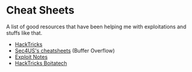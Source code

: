 # Cheat Sheets
A list of good resources that have been helping me with exploitations and stuffs like that.

- [HackTricks](https://book.hacktricks.xyz/)
- [Sec4US's cheatsheets](https://cheatsheet.sec4us.com.br/) (Buffer Overflow)
- [Exploit Notes](https://exploit-notes.hdks.org/)
- [HackTricks Boitatech](https://hacktricks.boitatech.com.br/)
